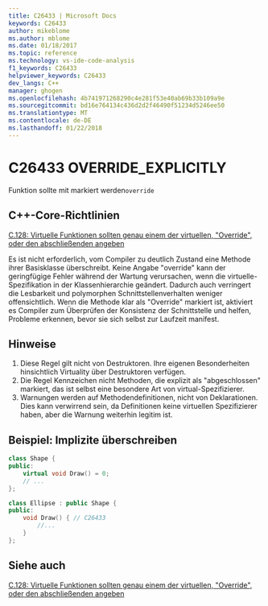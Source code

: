 ```yaml
---
title: C26433 | Microsoft Docs
keywords: C26433
author: mikeblome
ms.author: mblome
ms.date: 01/18/2017
ms.topic: reference
ms.technology: vs-ide-code-analysis
f1_keywords: C26433
helpviewer_keywords: C26433
dev_langs: C++
manager: ghogen
ms.openlocfilehash: 4b741971268290c4e281f53e40ab69b33b109a9e
ms.sourcegitcommit: bd16e764134c436d2d2f46490f51234d5246ee50
ms.translationtype: MT
ms.contentlocale: de-DE
ms.lasthandoff: 01/22/2018
---
```

# <a name="c26433-overrideexplicitly"></a>C26433 OVERRIDE_EXPLICITLY 

Funktion sollte mit markiert werden`override`

## <a name="c-core-guidelines"></a>C++-Core-Richtlinien

[C.128: Virtuelle Funktionen sollten genau einem der virtuellen, "Override", oder den abschließenden angeben](https://github.com/isocpp/CppCoreGuidelines/blob/master/CppCoreGuidelines.md)

Es ist nicht erforderlich, vom Compiler zu deutlich Zustand eine Methode ihrer Basisklasse überschreibt. Keine Angabe "override" kann der geringfügige Fehler während der Wartung verursachen, wenn die virtuelle-Spezifikation in der Klassenhierarchie geändert. Dadurch auch verringert die Lesbarkeit und polymorphen Schnittstellenverhalten weniger offensichtlich. Wenn die Methode klar als "Override" markiert ist, aktiviert es Compiler zum Überprüfen der Konsistenz der Schnittstelle und helfen, Probleme erkennen, bevor sie sich selbst zur Laufzeit manifest.

## <a name="notes"></a>Hinweise

1. Diese Regel gilt nicht von Destruktoren. Ihre eigenen Besonderheiten hinsichtlich Virtuality über Destruktoren verfügen.
1. Die Regel Kennzeichen nicht Methoden, die explizit als "abgeschlossen" markiert, das ist selbst eine besondere Art von virtual-Spezifizierer.
1. Warnungen werden auf Methodendefinitionen, nicht von Deklarationen. Dies kann verwirrend sein, da Definitionen keine virtuellen Spezifizierer haben, aber die Warnung weiterhin legitim ist.

## <a name="example--implicit-overriding"></a>Beispiel: Implizite überschreiben

```cpp
class Shape {
public:
    virtual void Draw() = 0;
    // ...
};

class Ellipse : public Shape {
public:
    void Draw() { // C26433
        //...
    }
};
```

## <a name="see-also"></a>Siehe auch

[C.128: Virtuelle Funktionen sollten genau einem der virtuellen, "Override", oder den abschließenden angeben](https://github.com/isocpp/CppCoreGuidelines/blob/master/CppCoreGuidelines.md)

